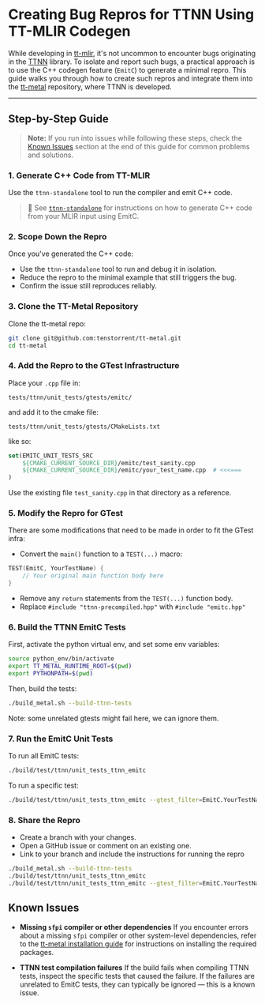 # Creating Bug Repros for TTNN Using TT-MLIR Codegen

While developing in [tt-mlir](https://github.com/tenstorrent/tt-mlir), it's not uncommon to encounter bugs originating in the [TTNN](https://github.com/tenstorrent/tt-metal/tree/main/ttnn) library. To isolate and report such bugs, a practical approach is to use the C++ codegen feature (`EmitC`) to generate a minimal repro. This guide walks you through how to create such repros and integrate them into the [tt-metal](https://github.com/tenstorrent/tt-metal) repository, where TTNN is developed.

---

## Step-by-Step Guide

> **Note:** If you run into issues while following these steps, check the [Known Issues](#known-issues) section at the end of this guide for common problems and solutions.

### 1. Generate C++ Code from TT-MLIR

Use the `ttnn-standalone` tool to run the compiler and emit C++ code.

> 📖 See [`ttnn-standalone`](./ttnn-standalone.md) for instructions on how to generate C++ code from your MLIR input using EmitC.

### 2. Scope Down the Repro

Once you've generated the C++ code:
- Use the `ttnn-standalone` tool to run and debug it in isolation.
- Reduce the repro to the minimal example that still triggers the bug.
- Confirm the issue still reproduces reliably.

### 3. Clone the TT-Metal Repository

Clone the tt-metal repo:

```bash
git clone git@github.com:tenstorrent/tt-metal.git
cd tt-metal
```

### 4. Add the Repro to the GTest Infrastructure

Place your `.cpp` file in:

```
tests/ttnn/unit_tests/gtests/emitc/
```

and add it to the cmake file:

```
tests/ttnn/unit_tests/gtests/CMakeLists.txt
```

like so:

```cmake
set(EMITC_UNIT_TESTS_SRC
    ${CMAKE_CURRENT_SOURCE_DIR}/emitc/test_sanity.cpp
    ${CMAKE_CURRENT_SOURCE_DIR}/emitc/your_test_name.cpp  # <<<===
)
```

Use the existing file `test_sanity.cpp` in that directory as a reference.


### 5. Modify the Repro for GTest

There are some modifications that need to be made in order to fit the GTest infra:

- Convert the `main()` function to a `TEST(...)` macro:

```cpp
TEST(EmitC, YourTestName) {
    // Your original main function body here
}
```

- Remove any `return` statements from the `TEST(...)` function body.
- Replace `#include "ttnn-precompiled.hpp"` with `#include "emitc.hpp"`

### 6. Build the TTNN EmitC Tests

First, activate the python virtual env, and set some env variables:
```bash
source python_env/bin/activate
export TT_METAL_RUNTIME_ROOT=$(pwd)
export PYTHONPATH=$(pwd)
```

Then, build the tests:

```bash
./build_metal.sh --build-ttnn-tests
```

Note: some unrelated gtests might fail here, we can ignore them.

### 7. Run the EmitC Unit Tests

To run all EmitC tests:

```bash
./build/test/ttnn/unit_tests_ttnn_emitc
```

To run a specific test:

```bash
./build/test/ttnn/unit_tests_ttnn_emitc --gtest_filter=EmitC.YourTestName
```

### 8. Share the Repro

- Create a branch with your changes.
- Open a GitHub issue or comment on an existing one.
- Link to your branch and include the instructions for running the repro

```bash
./build_metal.sh --build-ttnn-tests
./build/test/ttnn/unit_tests_ttnn_emitc
./build/test/ttnn/unit_tests_ttnn_emitc --gtest_filter=EmitC.YourTestName
```

## Known Issues

- **Missing `sfpi` compiler or other dependencies**
  If you encounter errors about a missing `sfpi` compiler or other system-level dependencies, refer to the [tt-metal installation guide](https://github.com/tenstorrent/tt-metal/blob/main/INSTALLING.md#install-system-level-dependencies) for instructions on installing the required packages.

- **TTNN test compilation failures**
  If the build fails when compiling TTNN tests, inspect the specific tests that caused the failure. If the failures are unrelated to EmitC tests, they can typically be ignored — this is a known issue.
